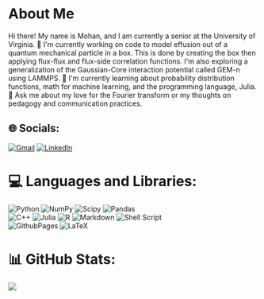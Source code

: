 # About Me
Hi there! My name is Mohan, and I am currently a senior at the University of Virginia.
🔭 I'm currently working on code to model effusion out of a quantum mechanical particle in a box. This is done by creating the box then applying flux-flux and flux-side correlation functions. I'm also exploring a generalization of the Gaussian-Core interaction potential called GEM-n using LAMMPS.
🌱 I'm currently learning about probability distribution functions, math for machine learning, and the programming language, Julia.
💬 Ask me about my love for the Fourier transform or my thoughts on pedagogy and communication practices.


## 🌐 Socials:
[![Gmail](https://img.shields.io/badge/Gmail-D14836?style=for-the-badge&logo=gmail&logoColor=white)](mailto:mjs7eek@virginia.edu)
[![LinkedIn](https://img.shields.io/badge/LinkedIn-%230077B5.svg?logo=linkedin&logoColor=white)](https://linkedin.com/in/mohan-shankar-1076a1264/) 

# 💻 Languages and Libraries:
![Python](https://img.shields.io/badge/python-3670A0?style=for-the-badge&logo=python&logoColor=ffdd54) ![NumPy](https://img.shields.io/badge/numpy-%23013243.svg?style=for-the-badge&logo=numpy&logoColor=white) ![Scipy](https://img.shields.io/badge/SciPy-%230C55A5.svg?style=for-the-badge&logo=scipy&logoColor=%white) ![Pandas](https://img.shields.io/badge/pandas-%23150458.svg?style=for-the-badge&logo=pandas&logoColor=white) <br/> 
![C++](https://img.shields.io/badge/c++-%2300599C.svg?style=for-the-badge&logo=c%2B%2B&logoColor=white) ![Julia](https://img.shields.io/badge/-Julia-9558B2?style=for-the-badge&logo=julia&logoColor=white) ![R](https://img.shields.io/badge/r-%23276DC3.svg?style=for-the-badge&logo=r&logoColor=white) ![Markdown](https://img.shields.io/badge/markdown-%23000000.svg?style=for-the-badge&logo=markdown&logoColor=white) ![Shell Script](https://img.shields.io/badge/shell_script-%23121011.svg?style=for-the-badge&logo=gnu-bash&logoColor=white) <br/> ![GithubPages](https://img.shields.io/badge/github%20pages-121013?style=for-the-badge&logo=github&logoColor=white) ![LaTeX](https://img.shields.io/badge/latex-%23008080.svg?style=for-the-badge&logo=latex&logoColor=white)
# 📊 GitHub Stats:
![](https://github-readme-stats.vercel.app/api/top-langs/?username=mohan-s1&theme=default&hide_border=false&include_all_commits=false&count_private=false&layout=compact)

<!-- Proudly created with GPRM ( https://gprm.itsvg.in ) -->
